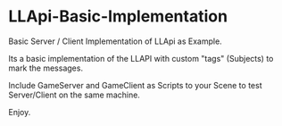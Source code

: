 # LLApi-Basic-Implementation

Basic Server / Client Implementation of LLApi as Example.

Its a basic implementation of the LLAPI with custom "tags" (Subjects) to mark the messages.

Include GameServer and GameClient as Scripts to your Scene to test Server/Client on the same machine.

Enjoy.
